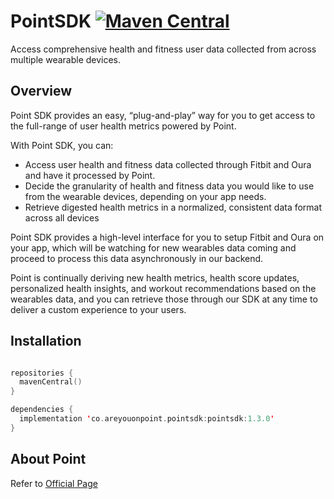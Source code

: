 # PointSDK [![Maven Central](https://img.shields.io/maven-central/v/co.areyouonpoint.pointsdk/pointsdk)](https://repo1.maven.org/maven2/co/areyouonpoint/pointsdk/pointsdk/)

Access comprehensive health and fitness user data collected from across multiple wearable devices.

## Overview

Point SDK provides an easy, “plug-and-play” way for you to get access to the full-range of user health metrics powered by Point.

With Point SDK, you can:

- Access user health and fitness data collected through Fitbit and Oura and have it processed by Point.
- Decide the granularity of health and fitness data you would like to use from the wearable devices, depending on your app needs.
- Retrieve digested health metrics in a normalized, consistent data format across all devices

Point SDK provides a high-level interface for you to setup Fitbit and Oura on your app, which will be watching for new wearables data coming and proceed to process this data asynchronously in our backend.

Point is continually deriving new health metrics, health score updates, personalized health insights, and workout recommendations based on the wearables data, and you can retrieve those through our SDK at any time to deliver a custom experience to your users.


## Installation

```kotlin

repositories {
  mavenCentral()
}

dependencies {
  implementation 'co.areyouonpoint.pointsdk:pointsdk:1.3.0'
}
```

## About Point

Refer to [Official Page](https://www.areyouonpoint.co/)
